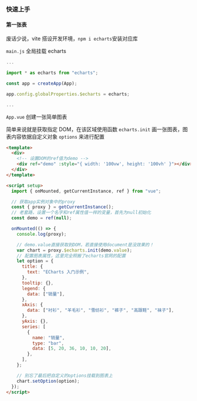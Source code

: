 ### 快速上手

#### 第一张表

废话少说，vite 搭设开发环境，`npm i echarts`安装对应库

`main.js` 全局挂载 echarts

```js
...

import * as echarts from "echarts";

const app = createApp(App);

app.config.globalProperties.$echarts = echarts;

...
```

`App.vue` 创建一张简单图表

简单来说就是获取指定 DOM，在该区域使用函数 `echarts.init` 画一张图表，图表内容依据自定义对象 `options` 来进行配置

```html
<template>
  <div>
    <!-- 设置DOM的ref值为demo -->
    <div ref="demo" :style="{ width: '100vw', height: '100vh' }"></div>
  </div>
</template>

<script setup>
  import { onMounted, getCurrentInstance, ref } from "vue";

  // 获取app实例对象中的proxy
  const { proxy } = getCurrentInstance();
  // 老套路，设置一个名字和ref属性值一样的变量，首先为null初始化
  const demo = ref(null);

  onMounted(() => {
    console.log(proxy);

    // demo.value直接获取到DOM，若直接使用document是没效果的！
    var chart = proxy.$echarts.init(demo.value);
    // 配置图表属性，这里完全照搬了echarts官网的配置
    let option = {
      title: {
        text: "ECharts 入门示例",
      },
      tooltip: {},
      legend: {
        data: ["销量"],
      },
      xAxis: {
        data: ["衬衫", "羊毛衫", "雪纺衫", "裤子", "高跟鞋", "袜子"],
      },
      yAxis: {},
      series: [
        {
          name: "销量",
          type: "bar",
          data: [5, 20, 36, 10, 10, 20],
        },
      ],
    };

    // 别忘了最后把自定义的options挂载到图表上
    chart.setOption(option);
  });
</script>
```

<br>

####
